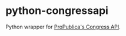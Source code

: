 # python-congressapi

Python wrapper for [ProPublica's Congress API](https://propublica.github.io/congress-api-docs/).

